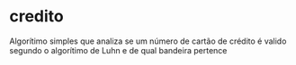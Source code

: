 # credito
Algorítimo simples que analiza se um número de cartão de crédito é valido segundo o algorítimo de Luhn e de qual bandeira pertence
